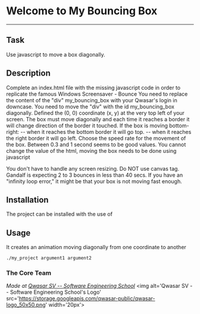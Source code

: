 # Welcome to My Bouncing Box
***

## Task
Use javascript to move a box diagonally.

## Description
Complete an index.html file with the missing javascript code in order to replicate the famous Windows Screensaver - Bounce
You need to replace the content of the "div" my_bouncing_box with your Qwasar's login in downcase.
You need to move the "div" with the id my_bouncing_box diagonally.
Defined the (0, 0) coordinate (x, y) at the very top left of your screen.
The box must move diagonally and each time it reaches a border it will change direction of the border it touched.
If the box is moving bottom-right:
-- when it reaches the bottom border it will go top.
-- when it reaches the right border it will go left.
Choose the speed rate for the movement of the box. Between 0.3 and 1 second seems to be good values.
You cannot change the value of the html, moving the box needs to be done using javascript

<!-- $>cat index.html
<html style='background-color: black'>
  <div id="my_bouncing_box" style= "background-color: blue; border-radius: 3px; position: absolute; left: 0px; top: 0px; min-width: 100px; min-height: 100px; text-align: center; font-weight: bold; color: #999;" >Not loaded</div>
  <script type="text/javascript">
    // YOUR CODE
  </script>
</html>
$> -->

You don't have to handle any screen resizing.
Do NOT use canvas tag.
Gandalf is expecting 2 to 3 bounces in less than 40 secs. If you have an "infinity loop error," it might be that your box is not moving fast enough.

## Installation
The project can be installed with the use of

## Usage
It creates an animation moving diagonally from one coordinate to another
```
./my_project argument1 argument2
```

### The Core Team


<span><i>Made at <a href='https://qwasar.io'>Qwasar SV -- Software Engineering School</a></i></span>
<span><img alt='Qwasar SV -- Software Engineering School's Logo' src='https://storage.googleapis.com/qwasar-public/qwasar-logo_50x50.png' width='20px'></span>
